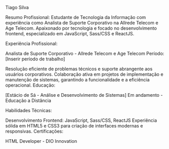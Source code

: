 Tiago Silva

Resumo Profissional:
Estudante de Tecnologia da Informação com experiência como Analista de Suporte Corporativo na Allrede Telecom e Age Telecom. Apaixonado por tecnologia e focado no desenvolvimento frontend, especializado em JavaScript, Sass/CSS e ReactJS.

Experiência Profissional:

Analista de Suporte Corporativo - Allrede Telecom e Age Telecom
Período: [Inserir período de trabalho]

Resolução eficiente de problemas técnicos e suporte abrangente aos usuários corporativos.
Colaboração ativa em projetos de implementação e manutenção de sistemas, garantindo a funcionalidade e a eficiência operacional.
Educação:

[Estácio de Sá - Análise e Desenvolvimento de Sistemas]
Em andamento - Educação a Distância

Habilidades Técnicas:

Desenvolvimento Frontend: JavaScript, Sass/CSS, ReactJS
Experiência sólida em HTML5 e CSS3 para criação de interfaces modernas e responsivas.
Certificações:

HTML Developer - DIO Innovation

